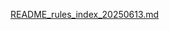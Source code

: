 [README_rules_index_20250613.md](https://github.com/user-attachments/files/20718593/README_rules_index_20250613.md)
